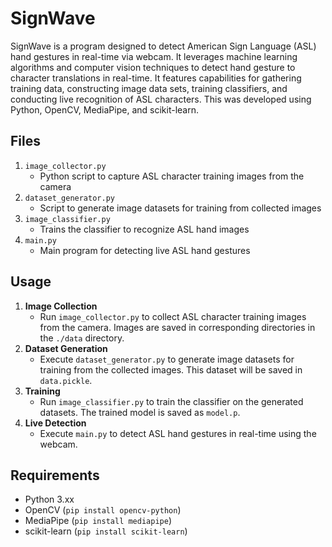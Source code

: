 # SignWave
SignWave is a program designed to detect American Sign Language (ASL) hand gestures in real-time via webcam. It leverages machine learning algorithms and computer vision techniques to detect hand gesture to character translations in real-time. It features capabilities for gathering training data, constructing image data sets, training classifiers, and conducting live recognition of ASL characters. This was developed using Python, OpenCV, MediaPipe, and scikit-learn.

## Files
1. `image_collector.py`
   * Python script to capture ASL character training images from the camera
2. `dataset_generator.py`
    * Script to generate image datasets for training from collected images
3. `image_classifier.py`
    * Trains the classifier to recognize ASL hand images
4. `main.py`
    * Main program for detecting live ASL hand gestures

## Usage
1. **Image Collection**
   * Run `image_collector.py` to collect ASL character training images from the camera. Images are saved in corresponding directories in the `./data` directory.
2. **Dataset Generation**
   * Execute `dataset_generator.py` to generate image datasets for training from the collected images. This dataset will be saved in `data.pickle`.
3. **Training**
   *  Run `image_classifier.py` to train the classifier on the generated datasets. The trained model is saved as `model.p`.
4. **Live Detection**
   * Execute `main.py` to detect ASL hand gestures in real-time using the webcam.

## Requirements
* Python 3.xx
* OpenCV (`pip install opencv-python`)
* MediaPipe (`pip install mediapipe`)
* scikit-learn (`pip install scikit-learn`)
